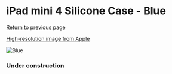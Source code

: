# iPad mini 4 Silicone Case - Blue

[Return to previous page](/ipad_mini4)

[High-resolution image from Apple](https://store.storeimages.cdn-apple.com/8756/as-images.apple.com/is/MLD32?wid=4500&hei=4500&fmt=png)

<div style="width: 384px"><img src="/everypreview/MLD32.png" alt="Blue"></div>

### Under construction

